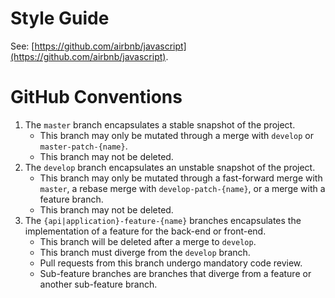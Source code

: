 # Style Guide
See: [https://github.com/airbnb/javascript](https://github.com/airbnb/javascript).

# GitHub Conventions
1. The `master` branch encapsulates a stable snapshot of the project.
    - This branch may only be mutated through a merge with `develop` or `master-patch-{name}`.
    - This branch may not be deleted.
2. The `develop` branch encapsulates an unstable snapshot of the project.
    - This branch may only be mutated through a fast-forward merge with `master`, a rebase merge with `develop-patch-{name}`, or a merge with a feature branch.
    - This branch may not be deleted.
3. The `{api|application}-feature-{name}` branches encapsulates the implementation of a feature for the back-end or front-end.
    - This branch will be deleted after a merge to `develop`.
    - This branch must diverge from the `develop` branch.
    - Pull requests from this branch undergo mandatory code review.
    - Sub-feature branches are branches that diverge from a feature or another sub-feature branch.
